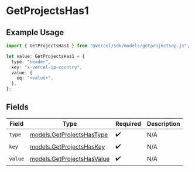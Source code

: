 # GetProjectsHas1

## Example Usage

```typescript
import { GetProjectsHas1 } from "@vercel/sdk/models/getprojectsop.js";

let value: GetProjectsHas1 = {
  type: "header",
  key: "x-vercel-ip-country",
  value: {
    eq: "<value>",
  },
};
```

## Fields

| Field                                                          | Type                                                           | Required                                                       | Description                                                    |
| -------------------------------------------------------------- | -------------------------------------------------------------- | -------------------------------------------------------------- | -------------------------------------------------------------- |
| `type`                                                         | [models.GetProjectsHasType](../models/getprojectshastype.md)   | :heavy_check_mark:                                             | N/A                                                            |
| `key`                                                          | [models.GetProjectsHasKey](../models/getprojectshaskey.md)     | :heavy_check_mark:                                             | N/A                                                            |
| `value`                                                        | [models.GetProjectsHasValue](../models/getprojectshasvalue.md) | :heavy_check_mark:                                             | N/A                                                            |